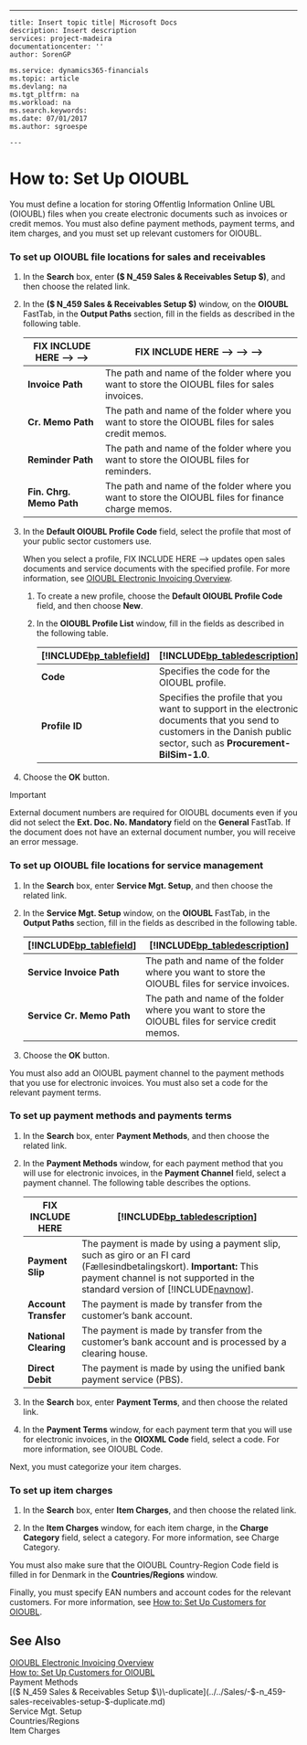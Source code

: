 ---
    title: Insert topic title| Microsoft Docs
    description: Insert description
    services: project-madeira
    documentationcenter: ''
    author: SorenGP

    ms.service: dynamics365-financials
    ms.topic: article
    ms.devlang: na
    ms.tgt_pltfrm: na
    ms.workload: na
    ms.search.keywords:
    ms.date: 07/01/2017
    ms.author: sgroespe

    ---
# How to: Set Up OIOUBL
You must define a location for storing Offentlig Information Online UBL \(OIOUBL\) files when you create electronic documents such as invoices or credit memos. You must also define payment methods, payment terms, and item charges, and you must set up relevant customers for OIOUBL.  
  
### To set up OIOUBL file locations for sales and receivables  
  
1.  In the **Search** box, enter **\($ N\_459 Sales & Receivables Setup $\)**, and then choose the related link.  
  
2.  In the **\($ N\_459 Sales & Receivables Setup $\)** window, on the **OIOUBL** FastTab, in the **Output Paths** section, fill in the fields as described in the following table.  
  
    |FIX INCLUDE HERE<!--FIX INCLUDE HERE<!--FIX INCLUDE HERE<!--[!INCLUDE[bp_tablefield](../../ApplicationDesign/includes/bp_tablefield_md.md)] --> --> -->|FIX INCLUDE HERE<!--FIX INCLUDE HERE<!--FIX INCLUDE HERE<!--FIX INCLUDE HERE<!--[!INCLUDE[bp_tabledescription](../../ApplicationDesign/includes/bp_tabledescription_md.md)] --> --> --> -->|  
    |---------------------------------|---------------------------------------|  
    |**Invoice Path**|The path and name of the folder where you want to store the OIOUBL files for sales invoices.|  
    |**Cr. Memo Path**|The path and name of the folder where you want to store the OIOUBL files for sales credit memos.|  
    |**Reminder Path**|The path and name of the folder where you want to store the OIOUBL files for reminders.|  
    |**Fin. Chrg. Memo Path**|The path and name of the folder where you want to store the OIOUBL files for finance charge memos.|  
  
3.  In the **Default OIOUBL Profile Code** field, select the profile that most of your public sector customers use.  
  
     When you select a profile, FIX INCLUDE HERE<!--FIX INCLUDE HERE<!--[!INCLUDE[navnow](../../ApplicationDesign/includes/navnow_md.md)] --> --> updates open sales documents and service documents with the specified profile. For more information, see [OIOUBL Electronic Invoicing Overview](../../LocalFunctionalityForMicrosoftDynamicsNav2016/Denmark/oioubl-electronic-invoicing-overview.md).  
  
    1.  To create a new profile, choose the **Default OIOUBL Profile Code** field, and then choose **New**.  
  
    2.  In the **OIOUBL Profile List** window, fill in the fields as described in the following table.  
  
        |[!INCLUDE[bp_tablefield](../../ApplicationDesign/includes/bp_tablefield_md.md)]|[!INCLUDE[bp_tabledescription](../../ApplicationDesign/includes/bp_tabledescription_md.md)]|  
        |---------------------------------|---------------------------------------|  
        |**Code**|Specifies the code for the OIOUBL profile.|  
        |**Profile ID**|Specifies the profile that you want to support in the electronic documents that you send to customers in the Danish public sector, such as **Procurement\-BilSim\-1.0**.|  
  
4.  Choose the **OK** button.  
  
> [!IMPORTANT]  
>  External document numbers are required for OIOUBL documents even if you did not select the **Ext. Doc. No. Mandatory** field on the **General** FastTab. If the document does not have an external document number, you will receive an error message.  
  
### To set up OIOUBL file locations for service management  
  
1.  In the **Search** box, enter **Service Mgt. Setup**, and then choose the related link.  
  
2.  In the **Service Mgt. Setup** window, on the **OIOUBL** FastTab, in the **Output Paths** section, fill in the fields as described in the following table.  
  
    |[!INCLUDE[bp_tablefield](../../ApplicationDesign/includes/bp_tablefield_md.md)]|[!INCLUDE[bp_tabledescription](../../ApplicationDesign/includes/bp_tabledescription_md.md)]|  
    |---------------------------------|---------------------------------------|  
    |**Service Invoice Path**|The path and name of the folder where you want to store the OIOUBL files for service invoices.|  
    |**Service Cr. Memo Path**|The path and name of the folder where you want to store the OIOUBL files for service credit memos.|  
  
3.  Choose the **OK** button.  
  
 You must also add an OIOUBL payment channel to the payment methods that you use for electronic invoices. You must also set a code for the relevant payment terms.  
  
### To set up payment methods and payments terms  
  
1.  In the **Search** box, enter **Payment Methods**, and then choose the related link.  
  
2.  In the **Payment Methods** window, for each payment method that you will use for electronic invoices, in the **Payment Channel** field, select a payment channel. The following table describes the options.  
  
    |FIX INCLUDE HERE<!--[!INCLUDE[bp_optionsheading](../../DesignAndEngineering/includes/bp_optionsheading_md.md)] -->|[!INCLUDE[bp_tabledescription](../../ApplicationDesign/includes/bp_tabledescription_md.md)]|  
    |-------------------------------------|---------------------------------------|  
    |**Payment Slip**|The payment is made by using a payment slip, such as giro or an FI card \(Fællesindbetalingskort\). **Important:**  This payment channel is not supported in the standard version of [!INCLUDE[navnow](../../ApplicationDesign/includes/navnow_md.md)].|  
    |**Account Transfer**|The payment is made by transfer from the customer’s bank account.|  
    |**National Clearing**|The payment is made by transfer from the customer’s bank account and is processed by a clearing house.|  
    |**Direct Debit**|The payment is made by using the unified bank payment service \(PBS\).|  
  
3.  In the **Search** box, enter **Payment Terms**, and then choose the related link.  
  
4.  In the **Payment Terms** window, for each payment term that you will use for electronic invoices, in the **OIOXML Code** field, select a code. For more information, see OIOUBL Code.  
  
 Next, you must categorize your item charges.  
  
### To set up item charges  
  
1.  In the **Search** box, enter **Item Charges**, and then choose the related link.  
  
2.  In the **Item Charges** window, for each item charge, in the **Charge Category** field, select a category. For more information, see Charge Category.  
  
 You must also make sure that the OIOUBL Country\-Region Code field is filled in for Denmark in the **Countries\/Regions** window.  
  
 Finally, you must specify EAN numbers and account codes for the relevant customers. For more information, see [How to: Set Up Customers for OIOUBL](../../LocalFunctionalityForMicrosoftDynamicsNav2016/Denmark/how-to-set-up-customers-for-oioubl.md).  
  
## See Also  
 [OIOUBL Electronic Invoicing Overview](../../LocalFunctionalityForMicrosoftDynamicsNav2016/Denmark/oioubl-electronic-invoicing-overview.md)   
 [How to: Set Up Customers for OIOUBL](../../LocalFunctionalityForMicrosoftDynamicsNav2016/Denmark/how-to-set-up-customers-for-oioubl.md)   
 Payment Methods   
 [\($ N\_459 Sales & Receivables Setup $\)\-duplicate](../../Sales/-$-n_459-sales-receivables-setup-$-duplicate.md)   
 Service Mgt. Setup   
 Countries\/Regions   
 Item Charges